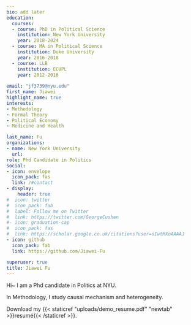 ```yaml
---
bio: add later
education:
  courses:
  - course: PhD in Political Science
    institution: New York University
    year: 2018-2024
  - course: MA in Political Science
    institution: Duke University
    year: 2016-2018
  - course: LLB 
    institution: ECUPL
    year: 2012-2016
  
email: "jf3739@nyu.edu"
first_name: Jiawei
highlight_name: true
interests:
- Methodology
- Formal Theory
- Political Economy
- Medicine and Health

last_name: Fu
organizations:
- name: New York University
  url: 
role: Phd Candidate in Politics
social:
- icon: envelope
  icon_pack: fas
  link: /#contact
- display:
    header: true
#  icon: twitter
#  icon_pack: fab
#  label: Follow me on Twitter
#  link: https://twitter.com/GeorgeCushen
#- icon: graduation-cap
#  icon_pack: fas
#  link: https://scholar.google.co.uk/citations?user=sIwtMXoAAAAJ
- icon: github
  icon_pack: fab
  link: https://github.com/Jiawei-Fu

superuser: true
title: Jiawei Fu 
---
```


Hi~ I am a Phd candidate in Politics at NYU. 

In Methodology, I study causal mechanism and heterogeneity. 



Download my {{< staticref "uploads/demo_resume.pdf" "newtab" >}}resumé{{< /staticref >}}.
